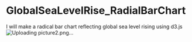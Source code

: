 # GlobalSeaLevelRise_RadialBarChart
I will make a radical bar chart reflecting global sea level rising using d3.js
![Uploading picture2.png…]()
